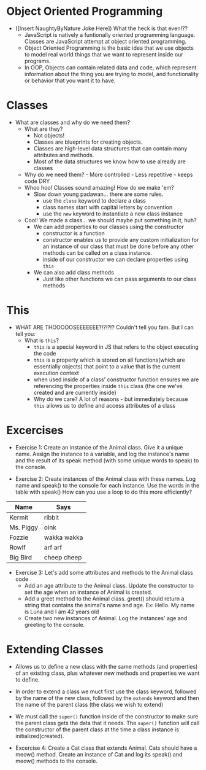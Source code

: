 # Object Oriented Programming

- ([Insert NaughtyByNature Joke Here]) What the heck is that even!??
  - JavaScript is natively a funtionally oriented programming language. Classes are JavaScript attempt at object oriented programming.
  - Object Oriented Programming is the basic idea that we use objects to model real world things that we want to represent inside our programs.
  - In OOP, Objects can contain related data and code, which represent information about the thing you are trying to model, and functionality or behavior that you want it to have.

# Classes

- What are classes and why do we need them?
  - What are they?
    - Not objects!
    - Classes are blueprints for creating objects.
    - Classes are high-level data structures that can contain many attributes and methods. 
    - Most of the data structures we know how to use already are classes
  - Why do we need them? - More controlled - Less repetitive - keeps code DRY
  - Whoo hoo! Classes sound amazing! How do we make 'em?
    - Slow down young padawan... there are some rules.
      - use the `class` keyword to declare a class
      - class names start with capital letters by convention
      - use the `new` keyword to instantiate a new class instance
  - Cool! We made a class... we should maybe put something in it, huh?
    - We can add properties to our classes using the constructor
      - constructor is a function 
      - constructor enables us to provide any custom initialization for an instance of our class that must be done before any other methods can be called on a class instance.
      - inside of our constructor we can declare properties using `this`
    - We can also add class methods
      - Just like other functions we can pass arguments to our class methods

# This

- WHAT ARE THOOOOOSEEEEEEE?!?!?!? Couldn't tell you fam. But I can tell you:
  - What is `this`?
    - `this` is a special keyword in JS that refers to the object executing the code
    - `this` is a property which is stored on all functions(which are essentially objects) that point to a value that is the current execution context
    - when used inside of a class' constructor function ensures we are referencing the properties inside `this` class (the one we've created and are currently inside)
    - Why do we care? A lot of reasons - but immediately because `this` allows us to define and access attributes of a class

# Excercises

  - Exercise 1: Create an instance of the Animal class. Give it a unique name. Assign the instance to a variable, and log the instance's name and the result of its speak method (with some unique words to speak) to the console.

  - Exercise 2: Create instances of the Animal class with these names. Log name and speak() to the console for each instance. Use the words in the table with speak() How can you use a loop to do this more efficiently?

| Name | Says |
| ---- | ---- |
| Kermit | ribbit |
| Ms. Piggy | oink |
| Fozzie | wakka wakka |
| Rowlf | arf arf |
| Big Bird | cheep cheep |

  - Exercise 3: Let's add some attributes and methods to the Animal class code
    - Add an age attribute to the Animal class. Update the constructor to set the age when an instance of Animal is created.
    - Add a greet method to the Animal class. greet() should return a string that contains the animal's name and age. Ex: Hello. My name is Luna and I am 42 years old
    - Create two new instances of Animal. Log the instances' age and greeting to the console.

# Extending Classes
  - Allows us to define a new class with the same methods (and properties) of an existing class, plus whatever new methods and properties we want to define.
  - In order to extend a class we muct first use the class keyword, followed by the name of the new class, followed by the `extends` keyword and then the name of the parent class (the class we wish to extend)
  - We must call the `super()` function inside of the constructor to make sure the parent class gets the data that it needs. The `super()` function will call the constructor of the parent class at the time a class instance is initialized(created).

  - Excercise 4: Create a Cat class that extends Animal. Cats should have a meow() method. Create an instance of Cat and log its speak() and meow() methods to the console.


